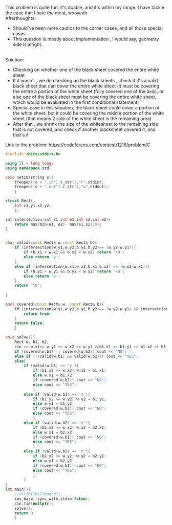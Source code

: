 This problem is quite fun, it's doable, and it's within my range. I have tackle the case that I hate the most, wooyeah
<br>
Afterthoughts:
- Should've been more cautios to the corner cases, and all those special cases
- This question is mostly about implementation , I would say, geometry side is alright.

<br>
Solution:

- Checking on whether one of the black sheet covered the entire white sheet
- If it wasn't , we do checking on the black sheets , check if it's a valid black sheet that can cover the entire white sheet (it must be covering the entire a portion of the white sheet (fully covered one of the axis), or else one of the black sheet must be covering the entire white sheet, which would be evaluated in the first conditional statement)
- Special case in this situation, the black sheet could cover a portion of the white sheet, but it could be covering the middle portion of the white sheet (that means 2 side of the white sheet is the remaining area)
- After that , we shrink the size of the whitesheet to the remaining side that is not covered, and check if another blacksheet covered it, and that's it


Link to the problem:
https://codeforces.com/contest/1216/problem/C

```cpp
#include <bits/stdc++.h>

using ll = long long;
using namespace std;

void setIO(string s){
	freopen((s + ".in").c_str(),"r",stdin);
	freopen((s + ".out").c_str(),"w",stdout);
	}

struct Rect{
	int x1,y1,x2,y2;
	};

int intersection(int s1,int e1,int s2,int e2){
	return max(min(e1, e2)- max(s1,s2),0);
}


char valid(const Rect& w,const Rect& b){
	if (intersection(w.y1,w.y2,b.y1,b.y2)== (w.y2-w.y1)){
		if (b.x1 > w.x1 && b.x2 < w.x2) return '\0';
		else return 'y';
	}
	else if (intersection(w.x1,w.x2,b.x1,b.x2) == (w.x2-w.x1)){
		if (b.y1 > w.y1 && b.y2 < w.y2) return '\0';
		else return 'x';
	}
	return '\0';
	
}

bool covered(const Rect& w, const Rect& b){
	if (intersection(w.y1,w.y2,b.y1,b.y2)== (w.y2-w.y1) && intersection(w.x1,w.x2,b.x1,b.x2) == (w.x2-w.x1)){
		return true;
	}
	return false;
	}

void solve(){
	Rect w, b1, b2;
	cin >> w.x1>> w.y1 >> w.x2 >> w.y2 >>b1.x1 >> b1.y1 >> b1.x2 >> b1.y2 >>b2.x1 >> b2.y1 >> b2.x2 >> b2.y2;
	if (covered(w,b1) || covered(w,b2)) cout << "NO";
	else if (!(valid(w,b1) && valid(w,b2))) cout << "YES";
	else{
		if (valid(w,b1) == 'y'){
			if (b1.x2 >= w.x2) w.x2 = b1.x1;
			else w.x1 = b1.x2;
			if (covered(w,b2)) cout << "NO";
			else cout << "YES";
			}
		else if (valid(w,b1) == 'x'){
			if (b1.y2 >= w.y2) w.y2 = b1.y1;
			else w.y1 = b1.y2;
			if (covered(w,b2)) cout << "NO";
			else cout << "YES";
			}
		else if (valid(w,b2) == 'y'){
			if (b2.x2 >= w.x2) w.x2 = b2.x1;
			else w.x1 = b2.x2;
			if (covered(w,b1)) cout << "NO";
			else cout << "YES";
			}
		else if (valid(w,b2) == 'x'){
			if (b2.y2 >= w.y2) w.y2 = b2.y1;
			else w.y1 = b2.y2;
			if (covered(w,b1)) cout << "NO";
			else cout << "YES";
			}
		}
}
int main(){
	//setIO("billboard");
	ios_base::sync_with_stdio(false);
	cin.tie(nullptr);
	solve();
	return 0;
	}
```
